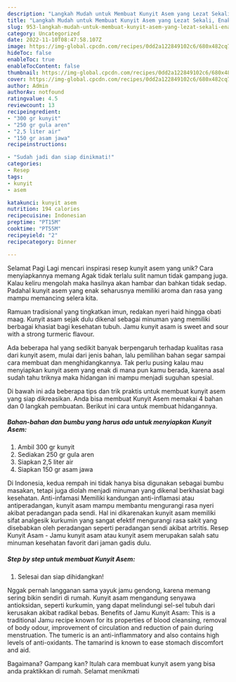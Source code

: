 ```yaml
---
description: "Langkah Mudah untuk Membuat Kunyit Asem yang Lezat Sekali, Enak"
title: "Langkah Mudah untuk Membuat Kunyit Asem yang Lezat Sekali, Enak"
slug: 953-langkah-mudah-untuk-membuat-kunyit-asem-yang-lezat-sekali-enak
category: Uncategorized
date: 2022-11-10T08:47:58.107Z
image: https://img-global.cpcdn.com/recipes/0dd2a122849102c6/680x482cq70/kunyit-asem-foto-resep-utama.jpg
hideToc: false
enableToc: true
enableTocContent: false
thumbnail: https://img-global.cpcdn.com/recipes/0dd2a122849102c6/680x482cq70/kunyit-asem-foto-resep-utama.jpg
cover: https://img-global.cpcdn.com/recipes/0dd2a122849102c6/680x482cq70/kunyit-asem-foto-resep-utama.jpg
author: Admin
authorAv: notfound
ratingvalue: 4.5
reviewcount: 13
recipeingredient:
- "300 gr kunyit"
- "250 gr gula aren"
- "2,5 liter air"
- "150 gr asam jawa"
recipeinstructions:

- "Sudah jadi dan siap dinikmati!"
categories:
- Resep
tags:
- kunyit
- asem

katakunci: kunyit asem 
nutrition: 194 calories
recipecuisine: Indonesian
preptime: "PT15M"
cooktime: "PT55M"
recipeyield: "2"
recipecategory: Dinner

---
```



Selamat Pagi Lagi mencari inspirasi resep kunyit asem yang unik? Cara menyiapkannya memang Agak tidak terlalu sulit namun tidak gampang juga. Kalau keliru mengolah maka hasilnya akan hambar dan bahkan tidak sedap. Padahal kunyit asem yang enak seharusnya memiliki aroma dan rasa yang mampu memancing selera kita.


Ramuan tradisional yang tingkatkan imun, redakan nyeri haid hingga obati maag. Kunyit asam sejak dulu dikenal sebagai minuman yang memiliki berbagai khasiat bagi kesehatan tubuh. Jamu kunyit asam is sweet and sour with a strong turmeric flavour.

Ada beberapa hal yang sedikit banyak berpengaruh terhadap kualitas rasa dari kunyit asem, mulai dari jenis bahan, lalu pemilihan bahan segar sampai cara membuat dan menghidangkannya. Tak perlu pusing kalau mau menyiapkan kunyit asem yang enak di mana pun kamu berada, karena asal sudah tahu triknya maka hidangan ini mampu menjadi suguhan spesial.


Di bawah ini ada beberapa tips dan trik praktis untuk membuat kunyit asem yang siap dikreasikan. Anda bisa membuat Kunyit Asem memakai 4 bahan dan 0 langkah pembuatan. Berikut ini cara untuk membuat hidangannya.

<!--inarticleads1-->

##### Bahan-bahan dan bumbu yang harus ada untuk menyiapkan Kunyit Asem:

1. Ambil 300 gr kunyit
1. Sediakan 250 gr gula aren
1. Siapkan 2,5 liter air
1. Siapkan 150 gr asam jawa


Di Indonesia, kedua rempah ini tidak hanya bisa digunakan sebagai bumbu masakan, tetapi juga diolah menjadi minuman yang dikenal berkhasiat bagi kesehatan. Anti-infamasi Memiliki kandungan anti-inflamasi atau antiperadangan, kunyit asam mampu membantu mengurangi rasa nyeri akibat peradangan pada sendi. Hal ini dikarenakan kunyit asam memiliki sifat analgesik kurkumin yang sangat efektif mengurangi rasa sakit yang disebabkan oleh peradangan seperti peradangan sendi akibat artritis. Resep Kunyit Asam - Jamu kunyit asam atau kunyit asem merupakan salah satu minuman kesehatan favorit dari jaman gadis dulu. 

<!--inarticleads2-->

##### Step by step untuk membuat Kunyit Asem:


1. Selesai dan siap dihidangkan!

Nggak pernah langganan sama yayuk jamu gendong, karena memang sering bikin sendiri di rumah. Kunyit asam mengandung senyawa antioksidan, seperti kurkumin, yang dapat melindungi sel-sel tubuh dari kerusakan akibat radikal bebas. Benefits of Jamu Kunyit Asam: This is a traditional Jamu recipe known for its properties of blood cleansing, removal of body odour, improvement of circulation and reduction of pain during menstruation. The tumeric is an anti-inflammatory and also contains high levels of anti-oxidants. The tamarind is known to ease stomach discomfort and aid. 

Bagaimana? Gampang kan? Itulah cara membuat kunyit asem yang bisa anda praktikkan di rumah. Selamat menikmati
